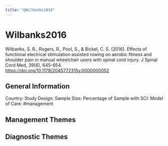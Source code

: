 ```yaml
---
title: "@Wilbanks2016"
---
```


# Wilbanks2016
Wilbanks, S. R., Rogers, R., Pool, S., & Bickel, C. S. (2016). Effects of functional electrical stimulation assisted rowing on aerobic fitness and shoulder pain in manual wheelchair users with spinal cord injury. J Spinal Cord Med, 39(6), 645-654. https://doi.org/10.1179/2045772315y.0000000052 

## General Information
Country: 
Study Design: 
Sample Size: 
Percentage of Sample with SCI:
Model of Care: #management 

## Management Themes


## Diagnostic Themes
